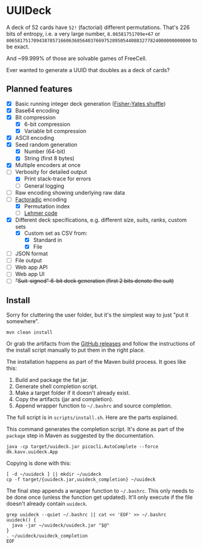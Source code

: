 # UUIDeck

A deck of 52 cards have `52!` (factorial) different permutations. That's 226 bits of entropy, i.e. a very large
number, `8.06581751709e+67` or `80658175170943878571660636856403766975289505440883277824000000000000` to be exact.

And ~99.999% of those are solvable games of FreeCell.

Ever wanted to generate a UUID that doubles as a deck of cards?

## Planned features

- [x] Basic running integer deck
  generation ([Fisher-Yates shuffle](https://en.wikipedia.org/wiki/Fisher%E2%80%93Yates_shuffle))
- [x] Base64 encoding
- [x] Bit compression
    - [x] 6-bit compression
    - [x] Variable bit compression
- [x] ASCII encoding
- [x] Seed random generation
    - [x] Number (64-bit)
    - [x] String (first 8 bytes)
- [x] Multiple encoders at once
- [ ] Verbosity for detailed output
    - [x] Print stack-trace for errors
    - [ ] General logging
- [ ] Raw encoding showing underlying raw data
- [ ] [Factoradic](https://en.wikipedia.org/wiki/Factorial_number_system) encoding
    - [x] Permutation index
    - [ ] [Lehmer code](https://en.wikipedia.org/wiki/Lehmer_code)
- [x] Different deck specifications, e.g. different size, suits, ranks, custom sets
    - [x] Custom set as CSV from:
        - [x] Standard in
        - [x] File
- [ ] JSON format
- [ ] File output
- [ ] Web app API
- [ ] Web app UI
- [ ] ~~"Suit-signed" 6-bit deck generation (first 2 bits denote the suit)~~

## Install

Sorry for cluttering the user folder, but it's the simplest way to just "put it somewhere".

```shell
mvn clean install
```

Or grab the artifacts from the [GitHub releases](https://github.com/MedicodiBiscotti/uuideck/releases/latest)
and follow the instructions of the install script manually to put them in the right place.

The installation happens as part of the Maven build process. It goes like this:

1. Build and package the fat jar.
2. Generate shell completion script.
3. Make a target folder if it doesn't already exist.
4. Copy the artifacts (jar and completion).
5. Append wrapper function to `~/.bashrc` and source completion.

The full script is in `scripts/install.sh`. Here are the parts explained.

This command generates the completion script. It's done as part of the `package` step in Maven as suggested by the
documentation.

```shell
java -cp target/uuideck.jar picocli.AutoComplete --force dk.kavv.uuideck.App
```

Copying is done with this:

```shell
[ -d ~/uuideck ] || mkdir ~/uuideck
cp -f target/{uuideck.jar,uuideck_completion} ~/uuideck
```

The final step appends a wrapper function to `~/.bashrc`.
This only needs to be done once (unless the function get updated). It'll only execute if the file doesn't already
contain `uuideck`.

```shell
grep uuideck --quiet ~/.bashrc || cat << 'EOF' >> ~/.bashrc
uuideck() {
  java -jar ~/uuideck/uuideck.jar "$@"
}
. ~/uuideck/uuideck_completion
EOF
```
